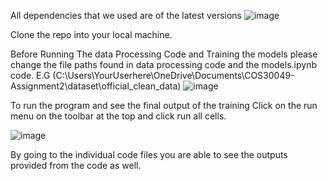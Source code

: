 All dependencies that we used are of the latest versions 
![image](https://github.com/user-attachments/assets/a1be8f82-3f00-4701-921d-4edc6926903f)

Clone the repo into your local machine.

Before Running The data Processing Code and Training the models please change the file paths found in data processing code and the models.ipynb code. E.G (C:\Users\YourUserhere\OneDrive\Documents\COS30049-Assignment2\dataset\official_clean_data)
![image](https://github.com/user-attachments/assets/f883b393-ac68-4c67-ad73-02a307002914)



To run the program and see the final output of the training Click on the run menu on the toolbar at the top and click run all cells.

![image](https://github.com/user-attachments/assets/2b1c3bee-a478-4591-96ea-c71d1b7de555)

By going to the individual code files you are able to see the outputs provided from the code as well. 
